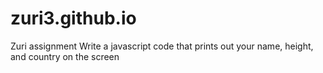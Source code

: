 # zuri3.github.io
Zuri assignment
Write a javascript code that prints out your name, height, and country on the screen
